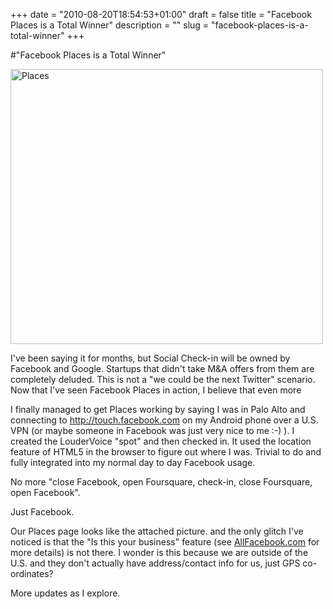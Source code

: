 +++
date = "2010-08-20T18:54:53+01:00"
draft = false
title = "Facebook Places is a Total Winner"
description = ""
slug = "facebook-places-is-a-total-winner"
+++

#"Facebook Places is a Total Winner"


 <div class='p_embed p_image_embed'>
<a href="http://getfile9.posterous.com/getfile/files.posterous.com/conoroneill/UlkiY7Q3xqNZnz86aq6ymwQkKUB1bDfcBWfQPUEgf6u3aHaVYBeCI9UTOoJW/places.jpg"><img alt="Places" height="440" src="http://getfile0.posterous.com/getfile/files.posterous.com/conoroneill/h7ZSsXMYoLvEnWXDuRb588D9FKzdSK0o9BejLEacjbQO649rTrYI1ziwaM2O/places.jpg.scaled.500.jpg" width="500" /></a>
</div>
<p>I&#39;ve been saying it for months, but Social Check-in will be owned by Facebook and Google. Startups that didn&#39;t take M&amp;A offers from them are completely deluded. This is not a &quot;we could be the next Twitter&quot; scenario. Now that I&#39;ve seen Facebook Places in action, I believe that even more</p><p /><div>I finally managed to get Places working by saying I was in Palo Alto and connecting to <a href="http://touch.facebook.com">http://touch.facebook.com</a> on my Android phone over a U.S. VPN (or maybe someone in Facebook was just very nice to me :-) ). I created the LouderVoice &quot;spot&quot; and then checked in. It used the location feature of HTML5 in the browser to figure out where I was. Trivial to do and fully integrated into my normal day to day Facebook usage.</div> <p /><div>No more &quot;close Facebook, open Foursquare, check-in, close Foursquare, open Facebook&quot;.</div><p /><div>Just Facebook.</div><p /><div>Our Places page looks like the attached picture. and the only glitch I&#39;ve noticed is that the &quot;Is this your business&quot; feature (see <a href="http://www.allfacebook.com/facebook-places-business-2010-08">AllFacebook.com</a> for more details) is not there. I wonder is this because we are outside of the U.S. and they don&#39;t actually have address/contact info for us, just GPS co-ordinates?</div> <p /><div>More updates as I explore.</div>
 